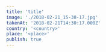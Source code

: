 ```yaml
---
title: 'title'
image: './2018-02-21_15-30-17.jpg'
takenAt: '2018-02-21T14:30:17.000Z'
country: '<country>'
place: '<place>'
publish: true
---
```

